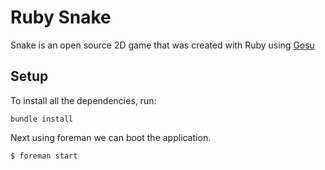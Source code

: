 Ruby Snake
==========

Snake is an open source 2D game that was created with Ruby using [Gosu](http://www.libgosu.org/)

## Setup
To install all the dependencies, run:

```
bundle install
```

Next using foreman we can boot the application.

```
$ foreman start
```

